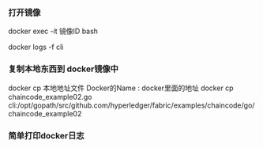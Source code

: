 
### 打开镜像 

docker exec -it 镜像ID bash

docker logs -f cli


### 复制本地东西到 docker镜像中
docker cp   本地地址文件    Docker的Name  :    docker里面的地址
docker cp chaincode_example02.go cli:/opt/gopath/src/github.com/hyperledger/fabric/examples/chaincode/go/chaincode_example02

### 简单打印docker日志
